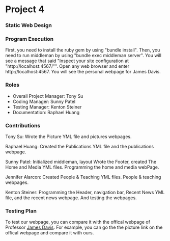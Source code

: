 # Project 4
### Static Web Design

### Program Execution
First, you need to install the ruby gem by using "bundle install". Then, you need to run middleman by using "bundle exec middleman server". You will see a message that said "Inspect your site configuration at "http://localhost:4567/"". Open any web browser and enter http://localhost:4567. You will see the personal webpage for James Davis.

### Roles
* Overall Project Manager: Tony Su
* Coding Manager: Sunny Patel
* Testing Manager: Kenton Steiner
* Documentation: Raphael Huang

### Contributions
Tony Su: Wrote the Picture YML file and pictures webpages.

Raphael Huang: Created the Publications YML file and the publications webpage.

Sunny Patel: Initialized middleman, layout Wrote the Footer, created The Home and Media YML files. Programming the home and media webPage.

Jennifer Alarcon: Created People & Teaching YML files. People & teaching webpages.

Kenton Steiner: Programming the Header, navigation bar, Recent News YML file, and the recent news webpage. And testing the webpages.

### Testing Plan

To test our webpage, you can compare it with the offical webpage of Professor [James Davis](http://web.cse.ohio-state.edu/~jwdavis/). For example, you can go the the picture link on the offical webpage and compare it with ours.

